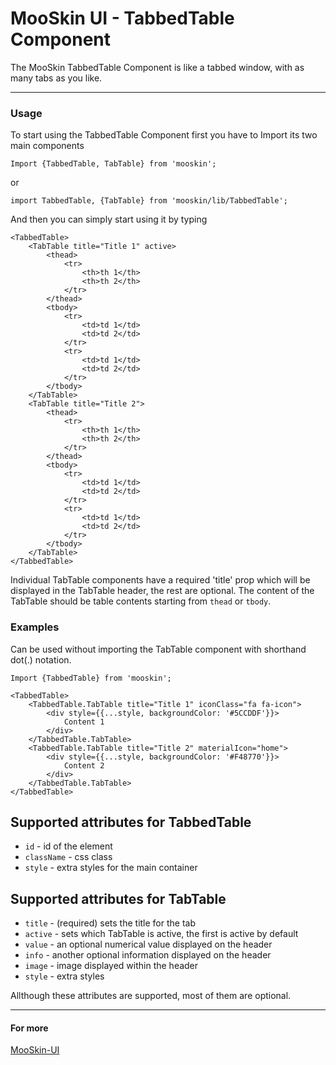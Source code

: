 # MooSkin UI - TabbedTable Component

The MooSkin TabbedTable Component is like a tabbed window, with as many tabs as you like.

___

### Usage

To start using the TabbedTable Component first you have to Import its two main components

```
Import {TabbedTable, TabTable} from 'mooskin';
```
or
```
import TabbedTable, {TabTable} from 'mooskin/lib/TabbedTable';
```

And then you can simply start using it by typing

```
<TabbedTable>
    <TabTable title="Title 1" active>
        <thead>
            <tr>
                <th>th 1</th>
                <th>th 2</th>
            </tr>
        </thead>
        <tbody>
            <tr>
                <td>td 1</td>
                <td>td 2</td>
            </tr>
            <tr>
                <td>td 1</td>
                <td>td 2</td>
            </tr>
        </tbody>
    </TabTable>
    <TabTable title="Title 2">
        <thead>
            <tr>
                <th>th 1</th>
                <th>th 2</th>
            </tr>
        </thead>
        <tbody>
            <tr>
                <td>td 1</td>
                <td>td 2</td>
            </tr>
            <tr>
                <td>td 1</td>
                <td>td 2</td>
            </tr>
        </tbody>
    </TabTable>
</TabbedTable>
```


Individual TabTable components have a required 'title' prop which will be displayed in the TabTable header, the rest are optional. The content of the TabTable should be table contents starting from `thead` or `tbody`.

### Examples

Can be used without importing the TabTable component with shorthand dot(.) notation.

```
Import {TabbedTable} from 'mooskin';

<TabbedTable>
    <TabbedTable.TabTable title="Title 1" iconClass="fa fa-icon">
        <div style={{...style, backgroundColor: '#5CCDDF'}}>
            Content 1
        </div>
    </TabbedTable.TabTable>
    <TabbedTable.TabTable title="Title 2" materialIcon="home">
        <div style={{...style, backgroundColor: '#F48770'}}>
            Content 2
        </div>
    </TabbedTable.TabTable>
</TabbedTable>
```

<div class="playground-doc">

## Supported attributes for TabbedTable

* `id` - id of the element
* `className` - css class
* `style` - extra styles for the main container

## Supported attributes for TabTable 

* `title` - (required) sets the title for the tab
* `active` - sets which TabTable is active, the first is active by default
* `value` - an optional numerical value displayed on the header
* `info` - another optional information displayed on the header
* `image` - image displayed within the header
* `style` -  extra styles 

</div>

Allthough these attributes are supported, most of them are optional.

___

#### For more

[MooSkin-UI](https://github.com/moosend/mooskin-ui)